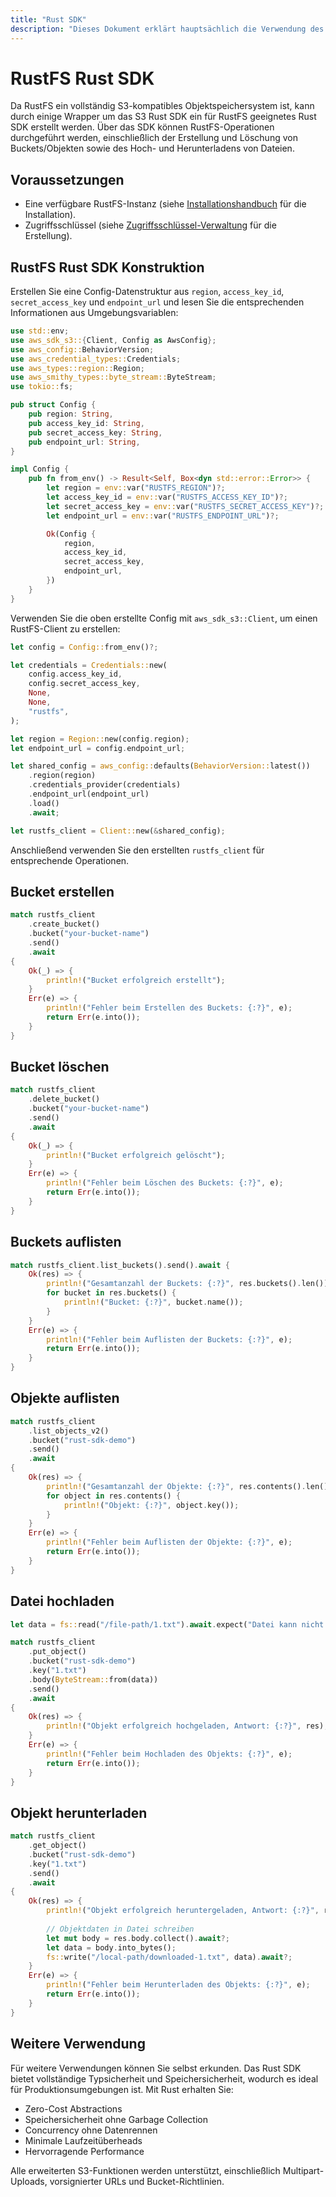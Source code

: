 ```yaml
---
title: "Rust SDK"
description: "Dieses Dokument erklärt hauptsächlich die Verwendung des Rust SDK in RustFS."
---
```


# RustFS Rust SDK

Da RustFS ein vollständig S3-kompatibles Objektspeichersystem ist, kann durch einige Wrapper um das S3 Rust SDK ein für RustFS geeignetes Rust SDK erstellt werden. Über das SDK können RustFS-Operationen durchgeführt werden, einschließlich der Erstellung und Löschung von Buckets/Objekten sowie des Hoch- und Herunterladens von Dateien.

## Voraussetzungen

- Eine verfügbare RustFS-Instanz (siehe [Installationshandbuch](../../installation/index.md) für die Installation).
- Zugriffsschlüssel (siehe [Zugriffsschlüssel-Verwaltung](../../administration/iam/access-token.md) für die Erstellung).

## RustFS Rust SDK Konstruktion

Erstellen Sie eine Config-Datenstruktur aus `region`, `access_key_id`, `secret_access_key` und `endpoint_url` und lesen Sie die entsprechenden Informationen aus Umgebungsvariablen:

```rust
use std::env;
use aws_sdk_s3::{Client, Config as AwsConfig};
use aws_config::BehaviorVersion;
use aws_credential_types::Credentials;
use aws_types::region::Region;
use aws_smithy_types::byte_stream::ByteStream;
use tokio::fs;

pub struct Config {
    pub region: String,
    pub access_key_id: String,
    pub secret_access_key: String,
    pub endpoint_url: String,
}

impl Config {
    pub fn from_env() -> Result<Self, Box<dyn std::error::Error>> {
        let region = env::var("RUSTFS_REGION")?;
        let access_key_id = env::var("RUSTFS_ACCESS_KEY_ID")?;
        let secret_access_key = env::var("RUSTFS_SECRET_ACCESS_KEY")?;
        let endpoint_url = env::var("RUSTFS_ENDPOINT_URL")?;

        Ok(Config {
            region,
            access_key_id,
            secret_access_key,
            endpoint_url,
        })
    }
}
```

Verwenden Sie die oben erstellte Config mit `aws_sdk_s3::Client`, um einen RustFS-Client zu erstellen:

```rust
let config = Config::from_env()?;

let credentials = Credentials::new(
    config.access_key_id,
    config.secret_access_key,
    None,
    None,
    "rustfs",
);

let region = Region::new(config.region);
let endpoint_url = config.endpoint_url;

let shared_config = aws_config::defaults(BehaviorVersion::latest())
    .region(region)
    .credentials_provider(credentials)
    .endpoint_url(endpoint_url)
    .load()
    .await;

let rustfs_client = Client::new(&shared_config);
```

Anschließend verwenden Sie den erstellten `rustfs_client` für entsprechende Operationen.

## Bucket erstellen

```rust
match rustfs_client
    .create_bucket()
    .bucket("your-bucket-name")
    .send()
    .await
{
    Ok(_) => {
        println!("Bucket erfolgreich erstellt");
    }
    Err(e) => {
        println!("Fehler beim Erstellen des Buckets: {:?}", e);
        return Err(e.into());
    }
}
```

## Bucket löschen

```rust
match rustfs_client
    .delete_bucket()
    .bucket("your-bucket-name")
    .send()
    .await
{
    Ok(_) => {
        println!("Bucket erfolgreich gelöscht");
    }
    Err(e) => {
        println!("Fehler beim Löschen des Buckets: {:?}", e);
        return Err(e.into());
    }
}
```

## Buckets auflisten

```rust
match rustfs_client.list_buckets().send().await {
    Ok(res) => {
        println!("Gesamtanzahl der Buckets: {:?}", res.buckets().len());
        for bucket in res.buckets() {
            println!("Bucket: {:?}", bucket.name());
        }
    }
    Err(e) => {
        println!("Fehler beim Auflisten der Buckets: {:?}", e);
        return Err(e.into());
    }
}
```

## Objekte auflisten

```rust
match rustfs_client
    .list_objects_v2()
    .bucket("rust-sdk-demo")
    .send()
    .await
{
    Ok(res) => {
        println!("Gesamtanzahl der Objekte: {:?}", res.contents().len());
        for object in res.contents() {
            println!("Objekt: {:?}", object.key());
        }
    }
    Err(e) => {
        println!("Fehler beim Auflisten der Objekte: {:?}", e);
        return Err(e.into());
    }
}
```

## Datei hochladen

```rust
let data = fs::read("/file-path/1.txt").await.expect("Datei kann nicht geöffnet werden");

match rustfs_client
    .put_object()
    .bucket("rust-sdk-demo")
    .key("1.txt")
    .body(ByteStream::from(data))
    .send()
    .await
{
    Ok(res) => {
        println!("Objekt erfolgreich hochgeladen, Antwort: {:?}", res);
    }
    Err(e) => {
        println!("Fehler beim Hochladen des Objekts: {:?}", e);
        return Err(e.into());
    }
}
```

## Objekt herunterladen

```rust
match rustfs_client
    .get_object()
    .bucket("rust-sdk-demo")
    .key("1.txt")
    .send()
    .await
{
    Ok(res) => {
        println!("Objekt erfolgreich heruntergeladen, Antwort: {:?}", res);
        
        // Objektdaten in Datei schreiben
        let mut body = res.body.collect().await?;
        let data = body.into_bytes();
        fs::write("/local-path/downloaded-1.txt", data).await?;
    }
    Err(e) => {
        println!("Fehler beim Herunterladen des Objekts: {:?}", e);
        return Err(e.into());
    }
}
```

## Weitere Verwendung

Für weitere Verwendungen können Sie selbst erkunden. Das Rust SDK bietet vollständige Typsicherheit und Speichersicherheit, wodurch es ideal für Produktionsumgebungen ist. Mit Rust erhalten Sie:

- Zero-Cost Abstractions
- Speichersicherheit ohne Garbage Collection
- Concurrency ohne Datenrennen
- Minimale Laufzeitüberheads
- Hervorragende Performance

Alle erweiterten S3-Funktionen werden unterstützt, einschließlich Multipart-Uploads, vorsignierter URLs und Bucket-Richtlinien.

